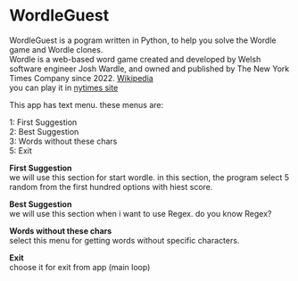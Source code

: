 # WordleGuest
WordleGuest is a pogram written in Python, to help you solve the Wordle game and Wordle clones. </br>
Wordle is a web-based word game created and developed by Welsh software engineer Josh Wardle, and owned and published by The New York Times Company since 2022. 
<a href="https://www.google.com/url?sa=t&rct=j&q=&esrc=s&source=web&cd=&cad=rja&uact=8&ved=2ahUKEwjQ9sTfgMb5AhWiiv0HHV43B3YQmhN6BAhDEAI&url=https%3A%2F%2Fen.wikipedia.org%2Fwiki%2FWordle&usg=AOvVaw2TdhlXr39U4SKVO1pqlArk">Wikipedia</a>
</br>
you can play it in 
<a href="https://www.nytimes.com/games/wordle/index.html">nytimes site</a>

This app has text menu. these menus are:

1: First Suggestion </br>
2: Best Suggestion </br>
3: Words without these chars </br>
5: Exit </br>

<b>First Suggestion</b></br>
	we will use this section for start wordle. in this section, the program select 5 random from the first hundred options with hiest score.</br>

<b>Best Suggestion</b></br>
	we will use this section when i want to use Regex. do you know Regex?

<b>Words without these chars</b></br>
	select this menu for getting words without specific characters. 

<b>Exit</b></br>
	choose it for exit from app (main loop)
